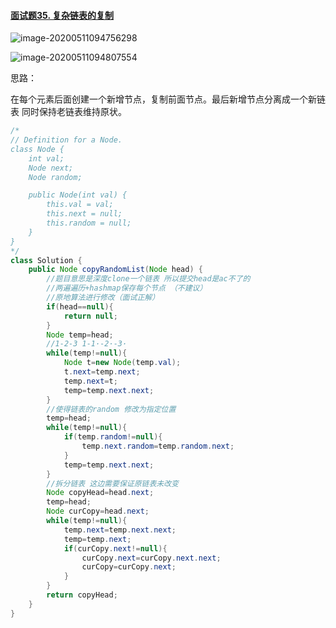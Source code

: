 #### [面试题35. 复杂链表的复制](https://leetcode-cn.com/problems/fu-za-lian-biao-de-fu-zhi-lcof/)

![image-20200511094756298](C:\Users\caopeng\AppData\Roaming\Typora\typora-user-images\image-20200511094756298.png)

![image-20200511094807554](C:\Users\caopeng\AppData\Roaming\Typora\typora-user-images\image-20200511094807554.png)

思路：

​	在每个元素后面创建一个新增节点，复制前面节点。最后新增节点分离成一个新链表 同时保持老链表维持原状。

```java
/*
// Definition for a Node.
class Node {
    int val;
    Node next;
    Node random;

    public Node(int val) {
        this.val = val;
        this.next = null;
        this.random = null;
    }
}
*/
class Solution {
    public Node copyRandomList(Node head) {
        //题目意思是深度clone一个链表 所以提交head是ac不了的
        //两遍遍历+hashmap保存每个节点 （不建议）
        //原地算法进行修改（面试正解）
        if(head==null){
            return null;
        }
        Node temp=head;
        //1-2-3 1-1·-2·-3·
        while(temp!=null){
            Node t=new Node(temp.val);
            t.next=temp.next;
            temp.next=t;
            temp=temp.next.next;
        }
        //使得链表的random 修改为指定位置
        temp=head;
        while(temp!=null){
            if(temp.random!=null){
                temp.next.random=temp.random.next;
            }
            temp=temp.next.next;
        }
        //拆分链表 这边需要保证原链表未改变
        Node copyHead=head.next;
        temp=head;
        Node curCopy=head.next;
        while(temp!=null){
            temp.next=temp.next.next;
            temp=temp.next;
            if(curCopy.next!=null){
                curCopy.next=curCopy.next.next;
                curCopy=curCopy.next;
            }
        }
        return copyHead;
    }
}
```


